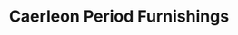 ---
title: "Caerleon Period Furnishings"
url: /ponthir/caerleon-period-furnishings/
shop: furniture
---